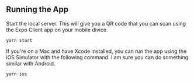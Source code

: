 

## Running the App

Start the local server. This will give you a QR code that you can scan using the Expo Client app on your mobile divice.

```shell
yarn start
```

If you're on a Mac and have Xcode installed, you can run the app using the iOS Simulator with the following command. I am sure you can do something similar with Android.

```shell
yarn ios
```